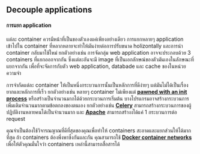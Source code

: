 ## Decouple applications

#### การแยก application

แต่ละ container ควรมีหน้าที่เป็นของตัวเองแค่เพียงอย่างเดียว การแยกหลายๆ application เข้าไปใน container ที่หลากหลายจะทำให้มันง่ายต่อการปรับขนาด holizontally และการนำ container กลับมาใช้ใหม่ ยกตัวอย่างเช่น การจัดกลุ่ม web application อาจจะประกอบด้วย 3 containers ที่แยกออกจากกัน ซึ่งแต่ละอันจะมี image ที่เป็นเอกลักษณ์ของตัวมันเองในลักษณะที่แยกจากกัน เพื่อที่จะจัดการกับตัว web application, databade และ cache ของในหน่วยความจำ

การจำกัดแต่ละ container ให้เป็นหนึ่งกระบวนการนั้นเป็นหลักการที่ดีง่ายๆ แต่มันไม่ได้เป็นเรื่องยากและหลักการที่เร็ว ยกตัวอย่างเช่น หลายๆ container ไม่เพียงแต่ **[pawned with an init process](https://docs.docker.com/engine/reference/run/#specify-an-init-process)** หรือสร้างเป็นจำนวนมากได้ด้วยกระบวนการเริ่มต้น บางโปรแกรมอาจสร้างกระบวนการเพิ่มเติมจำนวนมากตามข้อตกลงของตนเอง ยกตัวอย่างเช่น **[Celery](http://www.celeryproject.org/)** สามารถสร้างกระบวนการของผู้ปฏิบัติงานหลายคนได้เป็นจำนวนมาก และ **[Apache](https://httpd.apache.org/)** สามารถสร้างงได้แค่ 1 กระบวนการต่อ request

คุณจำเป็นต้องใช้วิจารณญาณที่ดีที่สุดของคุณเพื่อทำให้ containers สะอาดและแยกส่วนให้ได้มากที่สุด ถ้า containers ต้องพึ่งพาซึ่งกันและกัน คุณสามารถใช้ **[Docker container networks](https://docs.docker.com/network/)** เพื่อให้ตัวคุณมั่นใจว่า containers เหล่านี้สามารถสื่อสารได้
